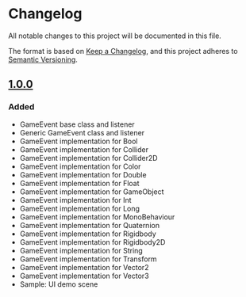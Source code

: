 # Changelog

All notable changes to this project will be documented in this file.

The format is based on [Keep a Changelog](https://keepachangelog.com/en/1.0.0/),
and this project adheres to [Semantic Versioning](https://semver.org/spec/v2.0.0.html).

## [1.0.0]

### Added

- GameEvent base class and listener
- Generic GameEvent class and listener
- GameEvent implementation for Bool
- GameEvent implementation for Collider
- GameEvent implementation for Collider2D
- GameEvent implementation for Color
- GameEvent implementation for Double
- GameEvent implementation for Float
- GameEvent implementation for GameObject
- GameEvent implementation for Int
- GameEvent implementation for Long
- GameEvent implementation for MonoBehaviour
- GameEvent implementation for Quaternion
- GameEvent implementation for Rigidbody
- GameEvent implementation for Rigidbody2D
- GameEvent implementation for String
- GameEvent implementation for Transform
- GameEvent implementation for Vector2
- GameEvent implementation for Vector3
- Sample: UI demo scene

[1.0.0]: https://github.com/bazzas-personal-stuff/gameevents/releases/tag/v1.0.0

